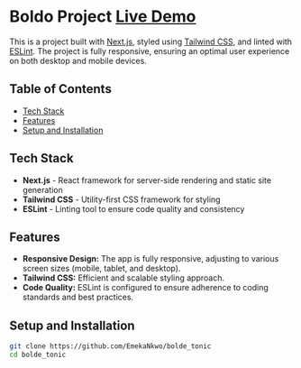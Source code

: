 # Boldo Project [Live Demo](https://boldo-tonic-emeka.netlify.app/about)

This is a project built with [Next.js](https://nextjs.org/), styled using [Tailwind CSS](https://tailwindcss.com/), and linted with [ESLint](https://eslint.org/). The project is fully responsive, ensuring an optimal user experience on both desktop and mobile devices.

## Table of Contents

- [Tech Stack](#tech-stack)
- [Features](#features)
- [Setup and Installation](#setup-and-installation)

## Tech Stack

- **Next.js** - React framework for server-side rendering and static site generation
- **Tailwind CSS** - Utility-first CSS framework for styling
- **ESLint** - Linting tool to ensure code quality and consistency

## Features

- **Responsive Design:** The app is fully responsive, adjusting to various screen sizes (mobile, tablet, and desktop).
- **Tailwind CSS:** Efficient and scalable styling approach.
- **Code Quality:** ESLint is configured to ensure adherence to coding standards and best practices.

## Setup and Installation

```bash
git clone https://github.com/EmekaNkwo/bolde_tonic
cd bolde_tonic

```
